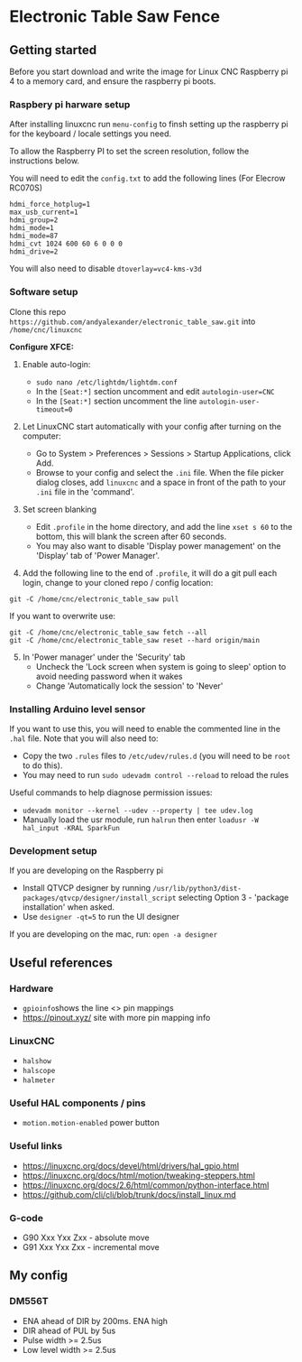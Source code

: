 # Electronic Table Saw Fence

## Getting started

Before you start download and write the image for Linux CNC Raspberry pi 4 to a memory card, and ensure the raspberry pi boots.



### Raspbery pi harware setup

After installing linuxcnc run `menu-config` to finsh setting up the raspberry pi for the keyboard / locale settings you need.

To allow the Raspberry PI to set the screen resolution, follow the instructions below.

You will need to edit the `config.txt` to add the following lines (For Elecrow RC070S)

```
hdmi_force_hotplug=1
max_usb_current=1
hdmi_group=2
hdmi_mode=1
hdmi_mode=87
hdmi_cvt 1024 600 60 6 0 0 0
hdmi_drive=2
```

You will also need to disable `dtoverlay=vc4-kms-v3d`


### Software setup

Clone this repo `https://github.com/andyalexander/electronic_table_saw.git` into `/home/cnc/linuxcnc`

**Configure XFCE:**
1. Enable auto-login:
   * `sudo nano /etc/lightdm/lightdm.conf`
   * In the `[Seat:*]` section uncomment and edit `autologin-user=CNC`  
   * In the `[Seat:*]` section uncomment the line `autologin-user-timeout=0`

2. Let LinuxCNC start automatically with your config after turning on the computer:
   * Go to System > Preferences > Sessions > Startup Applications, click Add. 
   * Browse to your config and select the `.ini` file. When the file picker dialog closes, add `linuxcnc` and a space in front of the path to your `.ini` file in the 'command'.

3. Set screen blanking
   * Edit `.profile` in the home directory, and add the line `xset s 60` to the bottom, this will blank the screen after 60 seconds.  
   * You may also want to disable 'Display power management' on the 'Display' tab of 'Power Manager'.

4. Add the following line to the end of `.profile`, it will do a git pull each login, change to your cloned repo / config location: 
```commandline
git -C /home/cnc/electronic_table_saw pull
```

If you want to overwrite use:
```commandline
git -C /home/cnc/electronic_table_saw fetch --all
git -C /home/cnc/electronic_table_saw reset --hard origin/main
```


5. In 'Power manager' under the 'Security' tab
   * Uncheck the 'Lock screen when system is going to sleep' option to avoid needing password when it wakes
   * Change 'Automatically lock the session' to 'Never'

### Installing Arduino level sensor
If you want to use this, you will need to enable the commented line in the `.hal` file.  Note that you will also need to:

* Copy the two `.rules` files to `/etc/udev/rules.d` (you will need to be `root` to do this).
* You may need to run `sudo udevadm control --reload` to reload the rules

Useful commands to help diagnose permission issues:

* `udevadm monitor --kernel --udev --property | tee udev.log`
* Manually load the usr module, run `halrun` then enter `loadusr -W hal_input -KRAL SparkFun`



### Development setup 

If you are developing on the Raspberry pi

* Install QTVCP designer by running `/usr/lib/python3/dist-packages/qtvcp/designer/install_script` selecting Option 3 - 'package installation' when asked.
* Use `designer -qt=5` to run the UI designer

If you are developing on the mac, run: `open -a designer`





## Useful references

### Hardware

* `gpioinfo`shows the line <> pin mappings
* https://pinout.xyz/ site with more pin mapping info

### LinuxCNC

* `halshow`
* `halscope`
* `halmeter`


### Useful HAL components / pins

* `motion.motion-enabled` power button


### Useful links

* https://linuxcnc.org/docs/devel/html/drivers/hal_gpio.html
* https://linuxcnc.org/docs/html/motion/tweaking-steppers.html
* https://linuxcnc.org/docs/2.6/html/common/python-interface.html
* https://github.com/cli/cli/blob/trunk/docs/install_linux.md

### G-code
* G90 Xxx Yxx Zxx - absolute move
* G91 Xxx Yxx Zxx - incremental move



## My config

### DM556T
* ENA ahead of DIR by 200ms.  ENA high
* DIR ahead of PUL by 5us
* Pulse width >= 2.5us
* Low level width >= 2.5us



